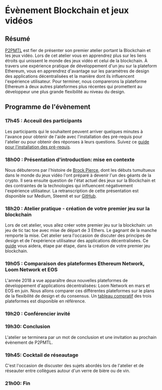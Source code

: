 # Évènement Blockchain et jeux vidéos

## Résumé

[P2PMTL](https://medium.com/) est fier de présenter son premier atelier portant la Blockchain et les jeux vidéo. Lors de cet atelier vous en apprendrez plus sur les liens étroits qui unissent le monde des jeux vidéo et celui de la blockchain. À travers une expérience pratique de développement d'un jeu sur la plateform Ethereum, vous en apprendrez d'avantage sur les paramètres de design des applications décentralisées et la manière dont ils influencent l'expérience utilisateur. Pour terminer, nous comparerons la plateforme Ethereum à deux autres plateformes plus récentes qui promettent au développeur une plus grande flexibilité au niveau du design.

## Programme de l'évènement

### **17h45** : Acceuil des participants 

Les participants qui le souhaitent peuvent arriver quelques minutes à l'avance pour obtenir de l'aide avec l'installation des pré-requis pour l'atelier ou pour obtenir des réponses à leurs questions. Suivez ce [guide  pour l'installation des pré-requis](docs/installation.md).

### **18h00** : Présentation d'introduction: mise en contexte

Nous débuterons par l'histoire de [Brock Pierce](https://en.wikipedia.org/wiki/Brock_Pierce), dont les débuts tumultueux dans le monde du jeux vidéo l'ont préparé à devenir l'un des géants de la crypto. Il sera ensuite question de l'état actuel des jeux sur la Blockchain et des contraintes de la technologies qui influencent négativement l'expérience utilisateur. La retranscription de cette présentation est disponible sur Medium, Steemit et sur [GitHub](docs/intro_en.md).

### **18h20** : Atelier pratique - création de votre premier jeu sur la blockchain

Lors de cet atelier, vous allez créer votre premier jeu sur la blockchain: un jeu de tic tac toe avec mise de départ de 3 Ethers. Le gagnant de la manche remporte la mise. Cet atelier sera l'occasion de discuter des principes de design et de l'expérience utilisateur des applications décentralisées. Ce [guide](docs/tutorail.md) vous aidera, étape par étape, dans la création de votre premier jeu blockchain.

### **19h05** : Comparaison des plateformes Ethereum Network, Loom Network et EOS

L'année 2018 a vue apparaître deux nouvelles plateformes de développement d'applications décentralisées: Loom Network en mars et EOS en juin. Nous allons comparer ces différentes plateformes sur le plans de la flexibilité de design et du consensus. Un [tableau compratif](docs/plateformes.md) des trois plateformes est disponible en référence.

### **19h20** : Conférencier invité

### **19h30**: Conclusion

L'atelier se terminera par un mot de conclusion et une invitation au prochain évènement de P2PMTL. 

### **19h45**: Cocktail de réseautage

C'est l'occasion de discuster des sujets abordés lors de l'atelier et de réseauter entre collègues autour d'un verre de bière ou de vin.

### **21h00**: Fin
